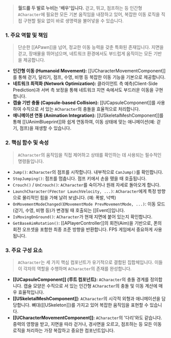 ---
---

> **월드를 두 발로 누비는 '배우'입니다.** 걷고, 뛰고, 점프하는 등 인간형 `ACharacter`에 필요한 모든 기본 움직임을 내장하고 있어, 복잡한 이동 로직을 직접 구현할 필요 없이 바로 생명력을 불어넣을 수 있습니다.

### **1. 주요 역할 및 책임**
> 단순한 [[APawn]]을 넘어, 정교한 이동 능력을 갖춘 특화된 존재입니다. 지면을 걷고, 장애물을 뛰어넘으며, 네트워크 환경에서도 부드럽게 움직이는 모든 기반을 제공합니다.
* **인간형 이동 (Humanoid Movement):**
	[[UCharacterMovementComponent]]를 통해 걷기, 달리기, 점프, 수영, 비행 등 복잡한 이동 기능을 기본으로 제공합니다.
* **네트워크 최적화 (Network Optimization):**
	클라이언트 측 예측(Client-Side Prediction)과 서버 측 보정을 통해 네트워크 지연 속에서도 부드러운 이동을 구현합니다.
* **캡슐 기반 충돌 (Capsule-based Collision):**
	[[UCapsuleComponent]]를 사용하여 수직으로 서 있는 `ACharacter`의 충돌을 효율적으로 처리합니다.
* **애니메이션 연동 (Animation Integration):**
	[[USkeletalMeshComponent]]를 통해 [[UAnimBlueprint]]와 쉽게 연동하여, 이동 상태에 맞는 애니메이션(예: 걷기, 점프)을 재생할 수 있습니다.

### **2. 핵심 함수 및 속성**
> `ACharacter`의 움직임을 직접 제어하고 상태를 확인하는 데 사용되는 필수적인 명령들입니다.
* `Jump()`:
	`ACharacter`의 점프를 시작합니다. 내부적으로 `CanJump()`를 확인합니다.
* `StopJumping()`:
	점프를 멈춥니다. 점프 키에서 손을 뗐을 때 호출됩니다.
* `Crouch()` / `UnCrouch()`:
	`ACharacter`를 숙이거나 원래 자세로 돌아오게 합니다.
* `LaunchCharacter(FVector LaunchVelocity, ...)`:
	`ACharacter`에게 특정 방향으로 물리적인 힘을 가해 날려 보냅니다. (예: 폭발, 넉백)
* `OnMovementModeChanged(EMovementMode PrevMovementMode, ...)`:
	이동 모드(걷기, 수영, 비행 등)가 변경될 때 호출되는 [[Event]]입니다.
* `IsMovingOnGround()`:
	`ACharacter`가 현재 지면에 붙어 있는지 확인합니다.
* `GetBaseAimRotation()`:
	[[APlayerController]]의 회전(Aim)을 기반으로, 폰의 회전 오프셋을 포함한 최종 조준 방향을 반환합니다. FPS 게임에서 중요하게 사용됩니다.

### **3. 주요 구성 요소**
> `ACharacter`는 세 가지 핵심 컴포넌트가 유기적으로 결합된 집합체입니다. 이들이 각자의 역할을 수행하며 `ACharacter`의 존재를 완성합니다.
* **[[UCapsuleComponent]] (루트 컴포넌트):**
	`ACharacter`의 충돌 경계를 정의합니다. 캡슐 모양은 수직으로 서 있는 인간형 `ACharacter`의 충돌 및 이동 계산에 매우 효율적입니다.
* **[[USkeletalMeshComponent]]:**
	`ACharacter`의 시각적 외형과 애니메이션을 담당합니다. 뼈대([[USkeleton]])를 가지고 있어 복잡한 움직임을 표현할 수 있습니다.
* **[[UCharacterMovementComponent]]:**
	`ACharacter`의 '다리'와도 같습니다. 중력의 영향을 받고, 지면을 따라 걷거나, 경사면을 오르고, 점프하는 등 모든 이동 로직을 처리하는 가장 복잡하고 중요한 컴포넌트입니다.
